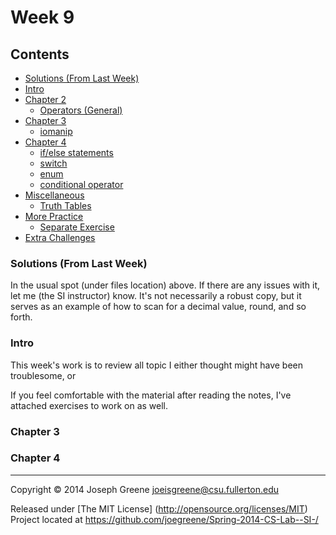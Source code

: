 # Week 9

## Contents
- [Solutions (From Last Week)](#solutions-from-last-week)
- [Intro](#intro)
- [Chapter 2](#chapter-2)
  - [Operators (General)](#operators-(general))
- [Chapter 3](#chapter-3)
  - [iomanip](#iomanip)
- [Chapter 4](#chapter-4)
  - [if/else statements](#if-else)
  - [switch](#switch)
  - [enum](#enum)
  - [conditional operator](#conditional-operator)
- [Miscellaneous](#miscellaneous)
  - [Truth Tables](#truth-tables)
- [More Practice](#class-practice)
  - [Separate Exercise](#separate-exercise)
- [Extra Challenges](#extra-challenges)

### Solutions (From Last Week)
In the usual spot (under files location) above. If there are any issues with it, let me (the SI instructor) know. It's not necessarily a robust copy, but it serves as 
an example of how to scan for a decimal value, round, and so forth.

### Intro
This week's work is to review all topic I either thought might have been troublesome, or 

If you feel comfortable with the material after reading the notes, I've attached exercises to work on as well.

### Chapter 3


### Chapter 4


-------------------------------------------------------------------------------
Copyright &copy; 2014 Joseph Greene <joeisgreene@csu.fullerton.edu>

Released under [The MIT License] (http://opensource.org/licenses/MIT)  
Project located at <https://github.com/joegreene/Spring-2014-CS-Lab--SI-/>
